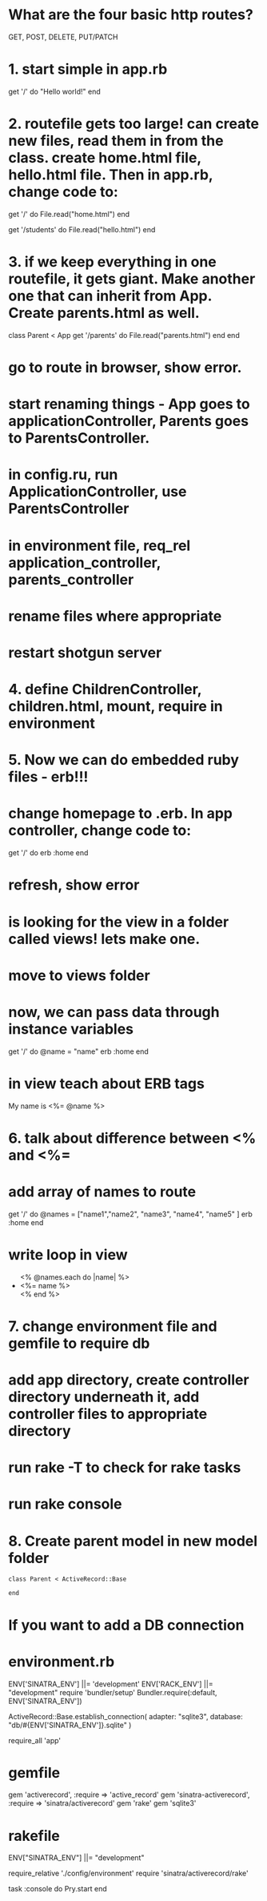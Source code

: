 # What are the four basic http routes? 
  GET, POST, DELETE, PUT/PATCH

  

# 1. start simple in app.rb 
  get '/' do 
    "Hello world!"
  end

# 2. routefile gets too large! can create new files, read them in from the class. create home.html file, hello.html file. Then in app.rb, change code to:

  get '/' do 
    File.read("home.html")
  end

  get '/students' do
    File.read("hello.html")
  end

# 3. if we keep everything in one routefile, it gets giant. Make another one that can inherit from App. Create parents.html as well. 

  class Parent < App
    get '/parents' do 
      File.read("parents.html")
    end
  end
  # go to route in browser, show error. 

  # start renaming things - App goes to applicationController, Parents goes to ParentsController.
  # in config.ru, run ApplicationController, use ParentsController
  # in environment file, req_rel application_controller, parents_controller
  # rename files where appropriate
  # restart shotgun server

# 4. define ChildrenController, children.html, mount, require in environment

# 5. Now we can do embedded ruby files - erb!!!
  # change homepage to .erb. In app controller, change code to:
  get '/' do 
    erb :home
  end

  # refresh, show error
  # is looking for the view in a folder called views! lets make one.
  # move to views folder
  # now, we can pass data through instance variables
  get '/' do 
    @name = "name"
    erb :home
  end

  # in view teach about ERB tags
  <p>My name is <%= @name %></p>

# 6. talk about difference between <% and <%=
  # add array of names to route
  get '/' do 
    @names = ["name1","name2", "name3", "name4", "name5" ]
    erb :home
  end

  # write loop in view
  <ul>
  <% @names.each do |name| %>
    <li><%= name %></li>
  <% end %>
  </ul>

# 7. change environment file and gemfile to require db
  # add app directory, create controller directory underneath it, add controller files to appropriate directory
  # run rake -T to check for rake tasks
  # run rake console

# 8. Create parent model in new model folder
    class Parent < ActiveRecord::Base

    end

# If you want to add a DB connection

# environment.rb

ENV['SINATRA_ENV'] ||= 'development'
ENV['RACK_ENV'] ||= "development"
require 'bundler/setup'
Bundler.require(:default, ENV['SINATRA_ENV'])

ActiveRecord::Base.establish_connection(
  adapter: "sqlite3",
  database: "db/#{ENV['SINATRA_ENV']}.sqlite"
)

require_all 'app'


# gemfile
gem 'activerecord', :require => 'active_record'
gem 'sinatra-activerecord', :require => 'sinatra/activerecord'
gem 'rake'
gem 'sqlite3'

# rakefile

ENV["SINATRA_ENV"] ||= "development"

require_relative './config/environment'
require 'sinatra/activerecord/rake'

task :console do
  Pry.start
end